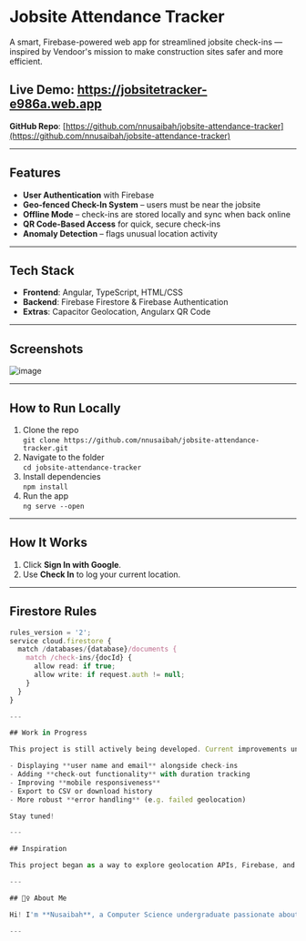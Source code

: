 # Jobsite Attendance Tracker

A smart, Firebase-powered web app for streamlined jobsite check-ins — inspired by Vendoor's mission to make construction sites safer and more efficient.

## Live Demo: https://jobsitetracker-e986a.web.app
 
**GitHub Repo**: [https://github.com/nnusaibah/jobsite-attendance-tracker](https://github.com/nnusaibah/jobsite-attendance-tracker)

---

## Features

- **User Authentication** with Firebase
- **Geo-fenced Check-In System** – users must be near the jobsite
- **Offline Mode** – check-ins are stored locally and sync when back online
- **QR Code-Based Access** for quick, secure check-ins
- **Anomaly Detection** – flags unusual location activity

---

## Tech Stack

- **Frontend**: Angular, TypeScript, HTML/CSS
- **Backend**: Firebase Firestore & Firebase Authentication
- **Extras**: Capacitor Geolocation, Angularx QR Code

---

## Screenshots 

![image](https://github.com/user-attachments/assets/83c07c9a-81c5-48e7-b6f9-a868dcf0df70)


---

## How to Run Locally

1. Clone the repo  
   `git clone https://github.com/nnusaibah/jobsite-attendance-tracker.git`
2. Navigate to the folder  
   `cd jobsite-attendance-tracker`
3. Install dependencies  
   `npm install`
4. Run the app  
   `ng serve --open`

---

## How It Works

1. Click **Sign In with Google**.
2. Use **Check In** to log your current location.

---

## Firestore Rules

```ts
rules_version = '2';
service cloud.firestore {
  match /databases/{database}/documents {
    match /check-ins/{docId} {
      allow read: if true;
      allow write: if request.auth != null;
    }
  }
}

---

## Work in Progress

This project is still actively being developed. Current improvements underway:

- Displaying **user name and email** alongside check-ins
- Adding **check-out functionality** with duration tracking
- Improving **mobile responsiveness**
- Export to CSV or download history
- More robust **error handling** (e.g. failed geolocation)

Stay tuned! 

---

## Inspiration

This project began as a way to explore geolocation APIs, Firebase, and Angular’s modern component structure — with the goal of building something real and useful.

---

## 🙋‍♀️ About Me

Hi! I'm **Nusaibah**, a Computer Science undergraduate passionate about solving real-world problems through clean code and smart design. I love working on impactful projects that go beyond the classroom.

---

